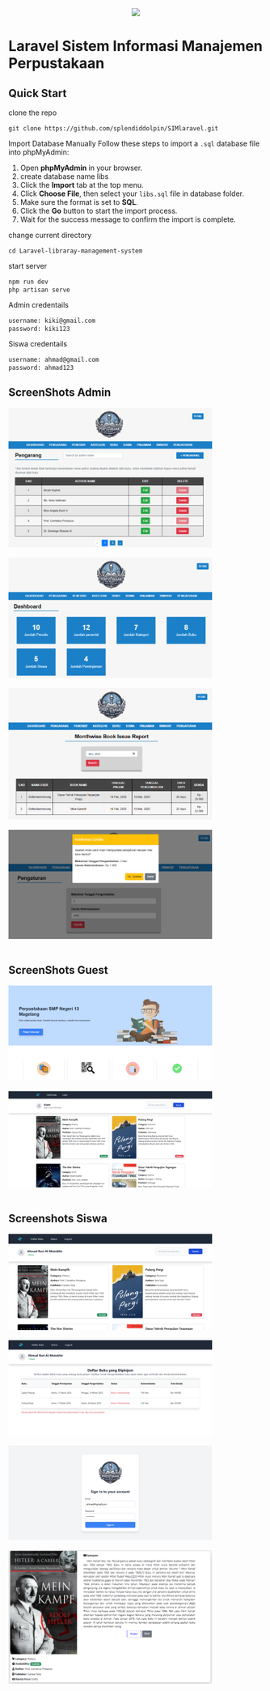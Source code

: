<p align="center"><a href="https://laravel.com" target="_blank"><img src="https://raw.githubusercontent.com/laravel/art/master/logo-lockup/5%20SVG/2%20CMYK/1%20Full%20Color/laravel-logolockup-cmyk-red.svg" width="400"></a></p>

# Laravel Sistem Informasi Manajemen Perpustakaan

## Quick Start 
clone the repo
```
git clone https://github.com/splendiddolpin/SIMlaravel.git
```
Import Database Manually
Follow these steps to import a `.sql` database file into phpMyAdmin:

1. Open **phpMyAdmin** in your browser.
2. create database name libs
3. Click the **Import** tab at the top menu.
4. Click **Choose File**, then select your `libs.sql` file in database folder.
5. Make sure the format is set to **SQL**.
6. Click the **Go** button to start the import process.
7. Wait for the success message to confirm the import is complete.

change current directory
```
cd Laravel-libraray-management-system
```
start server
```
npm run dev
php artisan serve
```
Admin credentails
```
username: kiki@gmail.com
password: kiki123
```
Siswa credentails
```
username: ahmad@gmail.com
password: ahmad123
```

## ScreenShots Admin
<img src="Screenshots/lms (20).png" width="80%" /><br /> <br />
<img src="Screenshots/lms (21).png" width="80%" /><br /> <br />
<img src="Screenshots/lms (22).png" width="80%" /><br /> <br />
<img src="Screenshots/lms (23).png" width="80%" /><br /> <br />

## ScreenShots Guest
<img src="Screenshots/lms (17).png" width="80%" /><br /> <br />
<img src="Screenshots/lms (18).png" width="80%" /><br /> <br />

## Screenshots Siswa
<img src="Screenshots/lms (14).png" width="80%" /><br /> <br />
<img src="Screenshots/lms (15).png" width="80%" /><br /> <br />
<img src="Screenshots/lms (16).png" width="80%" /><br /> <br />
<img src="Screenshots/lms (19).png" width="80%" /><br /> <br />

